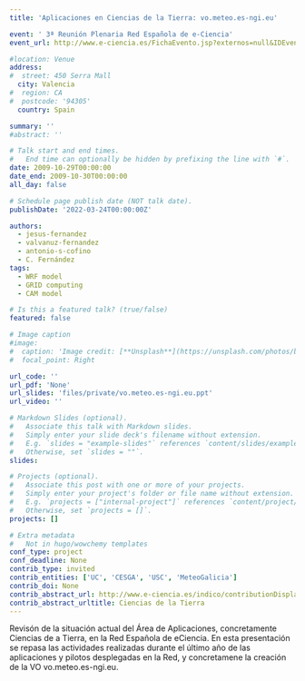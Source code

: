 ```yaml
---
title: 'Aplicaciones en Ciencias de la Tierra: vo.meteo.es-ngi.eu'

event: ' 3ª Reunión Plenaria Red Española de e-Ciencia'
event_url: http://www.e-ciencia.es/FichaEvento.jsp?externos=null&IDEvento=19

#location: Venue
address:
#  street: 450 Serra Mall
  city: Valencia
#  region: CA
#  postcode: '94305'
  country: Spain

summary: ''
#abstract: ''

# Talk start and end times.
#   End time can optionally be hidden by prefixing the line with `#`.
date: 2009-10-29T00:00:00
date_end: 2009-10-30T00:00:00
all_day: false

# Schedule page publish date (NOT talk date).
publishDate: '2022-03-24T00:00:00Z'

authors: 
  - jesus-fernandez
  - valvanuz-fernandez
  - antonio-s-cofino
  - C. Fernández
tags: 
  - WRF model
  - GRID computing
  - CAM model

# Is this a featured talk? (true/false)
featured: false

# Image caption
#image:
#  caption: 'Image credit: [**Unsplash**](https://unsplash.com/photos/bzdhc5b3Bxs)'
#  focal_point: Right

url_code: ''
url_pdf: 'None'
url_slides: 'files/private/vo.meteo.es-ngi.eu.ppt'
url_video: ''

# Markdown Slides (optional).
#   Associate this talk with Markdown slides.
#   Simply enter your slide deck's filename without extension.
#   E.g. `slides = "example-slides"` references `content/slides/example-slides.md`.
#   Otherwise, set `slides = ""`.
slides:

# Projects (optional).
#   Associate this post with one or more of your projects.
#   Simply enter your project's folder or file name without extension.
#   E.g. `projects = ["internal-project"]` references `content/project/deep-learning/index.md`.
#   Otherwise, set `projects = []`.
projects: []

# Extra metadata
#   Not in hugo/wowchemy templates
conf_type: project
conf_deadline: None
contrib_type: invited
contrib_entities: ['UC', 'CESGA', 'USC', 'MeteoGalicia']
contrib_doi: None
contrib_abstract_url: http://www.e-ciencia.es/indico/contributionDisplay.py?contribId=22&sessionId=10&confId=11
contrib_abstract_urltitle: Ciencias de la Tierra
---
```


Revisón de la situación actual del Área de Aplicaciones, concretamente Ciencias de a Tierra, en la Red Española de eCiencia. En esta presentación se repasa las actividades realizadas durante el último año de las aplicaciones y pilotos desplegadas en la Red, y concretamene la creación de la VO vo.meteo.es-ngi.eu.

